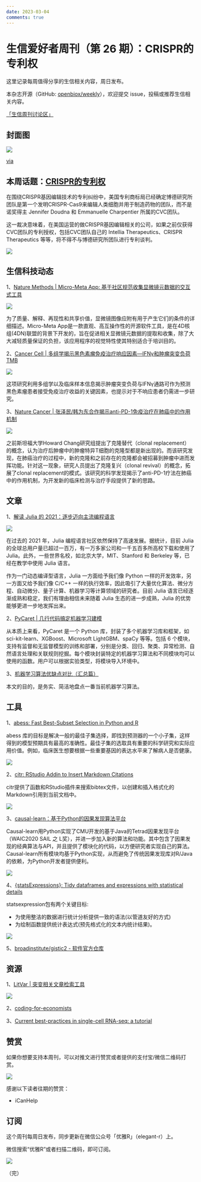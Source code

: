 ```yaml
---
date: 2023-03-04
comments: true
---
```


# 生信爱好者周刊（第 26 期）：CRISPR的专利权

这里记录每周值得分享的生信相关内容，周日发布。

本杂志开源（GitHub: [openbiox/weekly](https://github.com/openbiox/weekly)），欢迎提交 issue，投稿或推荐生信相关内容。

[「生信周刊讨论区」](https://github.com/openbiox/weekly/discussions "「生信周刊讨论区」")

## 封面图

![](https://files.mdnice.com/user/4331/f7520639-5d0e-45e7-a155-16a76e1a9140.jpeg)

[via](https://twitter.com/NatRevImmunol/status/1502227036445847554/photo/1)


## 本周话题：[CRISPR的专利权](https://mp.weixin.qq.com/s/iAIOpUfW5DwIzuHel4fq8A)

在围绕CRISPR基因编辑技术的专利纠纷中，美国专利商标局已经确定博德研究所团队是第一个发明CRISPR-Cas9来编辑人类细胞并用于制造药物的团队，而不是诺奖得主 Jennifer Doudna 和 Emmanuelle Charpentier 所属的CVC团队。

这一裁决意味着，在美国运营的做CRISPR基因编辑相关的公司，如果之前仅获得CVC团队的专利授权，包括CVC团队自己的 Intellia Therapeutics、CRISPR Therapeutics 等等，将不得不与博德研究所团队进行专利谈判。


![](https://files.mdnice.com/user/4331/aa505389-e54c-4282-aebd-e5699eb9d5b6.png)



## 生信科技动态

1、[Nature Methods | Micro-Meta App: 基于社区规范收集显微镜元数据的交互式工具](https://www.nature.com/articles/s41592-021-01315-z)


![](https://files.mdnice.com/user/4331/0d0a0cc3-4401-42e5-976a-840a0f26f9dd.png)


为了质量、解释、再现性和共享价值，显微镜图像应附有用于产生它们的条件的详细描述。Micro-Meta App是一款直观、高互操作性的开源软件工具，是在4D核组(4DN)联盟的背景下开发的，旨在促进相关显微镜元数据的提取和收集，除了大大减轻质量保证的负担，该应用程序的视觉特性使其特别适合于培训目的。

2、[Cancer Cell | 多组学揭示黑色素瘤免疫治疗响应因素—IFNγ和肿瘤突变负荷TMB](https://mp.weixin.qq.com/s/0n1oZ6rKuKjdt6RrU79wJQ)


![](https://files.mdnice.com/user/4331/89a9d05f-7632-4dbd-99ab-c452e58a7ca4.png)

这项研究利用多组学以及临床样本信息揭示肿瘤突变负荷与IFNγ通路可作为预测黑色素瘤患者接受免疫治疗收益的关键因素，也提示对于不响应患者仍需进一步研究。

3、[Nature Cancer | 张泽民/韩为东合作揭示anti-PD-1免疫治疗在肺癌中的作用机制](https://mp.weixin.qq.com/s/7y-wAE-s4WcQa5YqqwJq9A)


![](https://files.mdnice.com/user/4331/741007f6-daf3-48ba-ba05-f5c7c9e7b397.png)


之前斯坦福大学Howard Chang研究组提出了克隆替代（clonal replacement）的概念，认为治疗后肿瘤中的肿瘤特异T细胞的克隆型都是新出现的。而该研究发现，在肺癌治疗的过程中，新的克隆和之前存在的克隆都会被招募到肿瘤中进而发挥功能。针对这一现象，研究人员提出了克隆复兴（clonal revival）的概念，拓展了clonal replacement的模式。该研究的科学发现揭示了anti-PD-1疗法在肺癌中的作用机制，为开发新的临床检测与治疗手段提供了新的思路。


## 文章

1、[解读 Julia 的 2021：逐步迈向主流编程语言]()


![](https://files.mdnice.com/user/4331/d2ce2615-b062-456d-8d88-5f6b96928515.png)

在过去的 2021 年，Julia 编程语言社区依然保持了高速发展。据统计，目前 Julia 的全球总用户量已超过一百万，有一万多家公司和一千五百多所高校下载和使用了 Julia。此外，一些世界名校，如北京大学，MIT、Stanford 和 Berkeley 等，已经在教学中使用 Julia 语言。

作为一门动态编译型语言，Julia 一方面给予我们像 Python 一样的开发效率，另一方面又给予我们像 C/C++ 一样的执行效率，因此吸引了大量优化算法、微分方程、自动微分、量子计算、机器学习等计算领域的研究者。目前 Julia 语言已经逐渐成熟和稳定，我们有理由相信未来随着 Julia 生态的进一步成熟，Julia 的优势能够更进一步地发挥出来。

2、[PyCaret | 几行代码搞定机器学习建模](https://mp.weixin.qq.com/s/TxFMDROzS0Z33j6XxP4JjQ)

从本质上来看，PyCaret 是一个 Python 库，封装了多个机器学习库和框架，如 sci-kit-learn、XGBoost、Microsoft LightGBM、spaCy 等等。包括 6 个模块，支持有监督和无监督模型的训练和部署，分别是分类、回归、聚类、异常检测、自然语言处理和关联规则挖掘。每个模块封装特定的机器学习算法和不同模块均可以使用的函数。用户可以根据实验类型，将模块导入环境中。

3、[机器学习算法优缺点对比（汇总篇）](https://mp.weixin.qq.com/s/n0pvDC_aE8RzRSBndqPllw)

本文的目的，是务实、简洁地盘点一番当前机器学习算法。

## 工具

1、[abess: Fast Best-Subset Selection in Python and R](https://github.com/abess-team/abess)

abess 库的目标是解决一般的最佳子集选择，即找到预测器的一个小子集，这样得到的模型预期具有最高的准确性。最佳子集的选取具有重要的科学研究和实际应用价值。例如，临床医生想要根据一些重要基因的表达水平来了解病人是否健康。

![](https://files.mdnice.com/user/4331/200b3023-0bea-4ed7-b0d4-5c5f05a388d0.png)

2、[citr: RStudio Addin to Insert Markdown Citations](https://github.com/crsh/citr)

citr提供了函数和RStudio插件来搜索bibtex文件，以创建和插入格式化的Markdown引用到当前文档中。

![](https://files.mdnice.com/user/4331/90941eda-7c70-4701-b2f9-9fda6a0bb06a.png)

3、[causal-learn：基于Python的因果发现算法平台](https://mp.weixin.qq.com/s/6ugyoAsXlT_aaROgqefiog)

Causal-learn用Python实现了CMU开发的基于Java的Tetrad因果发现平台（WAIC2020 SAIL 之 L奖），并进一步加入新的算法和功能。其中包含了因果发现的经典算法与API，并且提供了模块化的代码，以方便研究者实现自己的算法。Causal-learn所有模块均基于Python实现，从而避免了传统因果发现库对R/Java的依赖，为Python开发者提供便利。

![](https://files.mdnice.com/user/4331/8fb454af-725d-4673-a48a-6a11a5f2d991.png)

4、[{statsExpressions}: Tidy dataframes and expressions with statistical details](https://indrajeetpatil.github.io/statsExpressions/)

statsexpression包有两个关键目标:

- 为使用整洁的数据进行统计分析提供一致的语法(以管道友好的方式)
- 为绘制函数提供统计表达式(预先格式化的文本内统计结果)。

![](https://files.mdnice.com/user/4331/cbacc3bc-6372-4d25-9bcb-2396646cfdfd.png)

5、[broadinstitute/gistic2 - 软件官方仓库](https://github.com/broadinstitute/gistic2) 


## 资源

1、[LitVar | 突变相关文章检索工具](https://mp.weixin.qq.com/s/MVGFahqpnAqGtuQrmefL9g)


![](https://files.mdnice.com/user/4331/f0450cce-b36f-44a9-ac3b-54390b45aba3.png)

2、[coding-for-economists](https://github.com/aeturrell/coding-for-economists)

3、[Current best-practices in single-cell RNA-seq: a tutorial](https://github.com/theislab/single-cell-tutorial)


## 赞赏

如果你想要支持本周刊，可以对推文进行赞赏或者提供的支付宝/微信二维码打赏。

![](https://cdn.nlark.com/yuque/0/2022/png/471931/1648291334186-bd3390be-c83c-4396-aabd-ca39f588c15d.png)

感谢以下读者往期的赞赏：

- iCanHelp

## 订阅

这个周刊每周日发布，同步更新在微信公众号「优雅R」（elegant-r）上。

微信搜索“优雅R”或者扫描二维码，即可订阅。

![](https://cdn.nlark.com/yuque/0/2022/png/471931/1648306398708-897e7ad4-6008-40f8-9200-ddee834b09a7.png)

（完）

